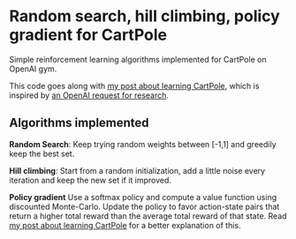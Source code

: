 # Random search, hill climbing, policy gradient for CartPole

Simple reinforcement learning algorithms implemented for CartPole on OpenAI gym.

This code goes along with [my post about learning CartPole](http://kvfrans.com/simple-algoritms-for-solving-cartpole/), which is inspired by [an OpenAI request for research](https://openai.com/requests-for-research/#cartpole).

## Algorithms implemented

**Random Search**: Keep trying random weights between [-1,1] and greedily keep the best set.

**Hill climbing**: Start from a random initialization, add a little noise every iteration and keep the new set if it improved.

**Policy gradient** Use a softmax policy and compute a value function using discounted Monte-Carlo. Update the policy to favor action-state pairs that return a higher total reward than the average total reward of that state. Read [my post about learning CartPole](http://kvfrans.com/simple-algoritms-for-solving-cartpole/) for a better explanation of this.
